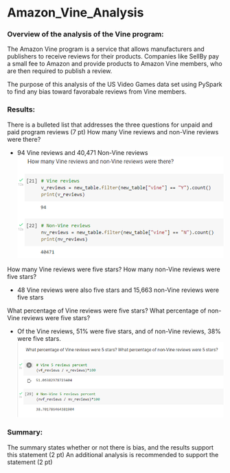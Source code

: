 # Amazon_Vine_Analysis

### Overview of the analysis of the Vine program:
The Amazon Vine program is a service that allows manufacturers and publishers to receive reviews for their products. Companies like SellBy pay a small fee to Amazon and provide products to Amazon Vine members, who are then required to publish a review.

The purpose of this analysis of the US Video Games data set using PySpark to find any bias toward favorabale reviews from Vine members. 

### Results:

There is a bulleted list that addresses the three questions for unpaid and paid program reviews (7 pt)
How many Vine reviews and non-Vine reviews were there?
- 94 Vine reviews and 40,471 Non-Vine reviews
![Total Views](https://github.com/HappyM0f0/Amazon_Vine_Analysis/blob/main/Resources/total_reviews.png)

How many Vine reviews were five stars? How many non-Vine reviews were five stars?
- 48 Vine reviews were also five stars and 15,663 non-Vine reviews were five stars

What percentage of Vine reviews were five stars? What percentage of non-Vine reviews were five stars?
- Of the Vine reviews, 51% were five stars, and of non-Vine reviews, 38% were five stars.
![Percent Views](https://github.com/HappyM0f0/Amazon_Vine_Analysis/blob/main/Resources/percent_reviews.png)

### Summary:

The summary states whether or not there is bias, and the results support this statement (2 pt)
An additional analysis is recommended to support the statement (2 pt)